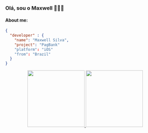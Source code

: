 

### Olá, sou o Maxwell 👨🏽‍💻
#### About me:

``` JSON
{
  "developer" : {
    "name": "Maxwell Silva",
    "project": "PagBank"
    "platform": "iOS"
    "from": "Brazil"
  }
}
```
<div align="center">

  <a href="https://github.com/compass-maxwellsilva">
  <img height="180em" src="https://github-readme-stats-eight-theta.vercel.app/api?username=maxwellssilva&show_icons=true&theme=algolia&include_all_commits=true&count_private=true&hide=issues"/>
  <img height="180em" src="https://github-readme-stats.vercel.app/api/top-langs/?username=compass-maxwellsilva&layout=compact&langs_count=9&theme=algolia"/>
 
</div>
